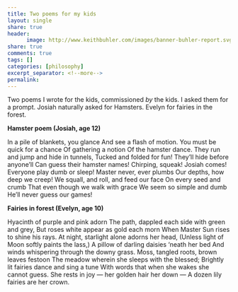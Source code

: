 ```yaml
--- 
title: Two poems for my kids
layout: single
share: true
header:
      image: http://www.keithbuhler.com/images/banner-buhler-report.svg
share: true
comments: true
tags: []
categories: [philosophy]
excerpt_separator: <!--more-->
permalink: 
---
```



Two poems I wrote for the kids, commissioned *by* the kids. I asked them for a prompt. Josiah naturally asked for Hamsters. Evelyn for fairies in the forest.


**Hamster poem (Josiah, age 12)**

In a pile of blankets, you glance 
And see a flash of motion. 
You must be quick for a chance 
Of gathering a notion
Of the hamster dance. They run 
and jump and hide in tunnels, 
Tucked and folded for fun!
They’ll hide before anyone’ll
Can guess their hamster names! 
Chirping, squeak! Josiah comes!
Everyone play dumb or sleep!
Master never, ever plumbs
Our depths, how deep we creep!
We squall, and roll, and feed our face
On every seed and crumb 
That even though we walk with grace
We seem so simple and dumb
He’ll never guess our games!


**Fairies in forest (Evelyn, age 10)**

Hyacinth of purple and pink adorn
The path, dappled each side with green and grey,
But roses white appear as gold each morn 
When Master Sun rises to shine his rays. 
At night, starlight alone adorns her head, 
(Unless light of Moon softly paints the lass,)
A pillow of darling daisies ‘neath her bed
And winds whispering through the downy grass. 
Moss, tangled roots, brown leaves festoon
The meadow wherein she sleeps with the blessed; 
Brightly lit fairies dance and sing a tune
With words that when she wakes she cannot guess. 
She rests in joy — her golden hair her down — 
A dozen lily fairies are her crown.

